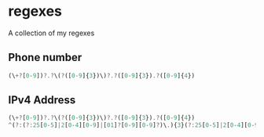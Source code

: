 # regexes
A collection of my regexes

## Phone number
```Javascript
(\+?[0-9])?.?\(?([0-9]{3})\)?.?([0-9]{3}).?([0-9]{4})
```

## IPv4 Address
```Javascript
(\+?[0-9])?.?\(?([0-9]{3})\)?.?([0-9]{3}).?([0-9]{4})
^(?:(?:25[0-5]|2[0-4][0-9]|[01]?[0-9][0-9]?)\.){3}(?:25[0-5]|2[0-4][0-9]|[01]?[0-9][0-9]?)$
```
